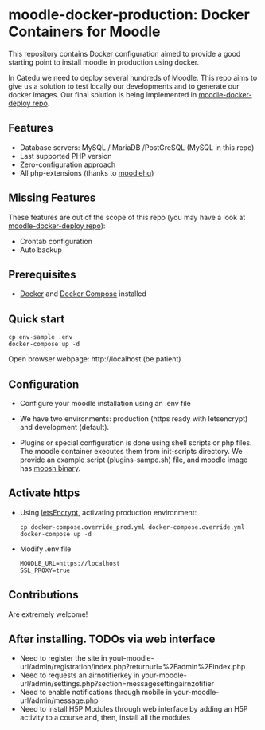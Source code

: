 # moodle-docker-production: Docker Containers for Moodle

This repository contains Docker configuration aimed to provide a good starting point to install moodle in production using docker.

In Catedu we need to deploy several hundreds of Moodle. This repo aims to give us a solution to test locally our developments and to generate our docker images. Our final solution is being implemented in [moodle-docker-deploy repo](https://github.com/catedu/moodle-docker-deploy).


## Features

* Database servers: MySQL / MariaDB /PostGreSQL (MySQL in this repo)
* Last supported PHP version
* Zero-configuration approach
* All php-extensions (thanks to [moodlehq](https://github.com/moodlehq/moodle-php-apache))


## Missing Features

These features are out of the scope of this repo (you may have a look at [moodle-docker-deploy repo](https://github.com/catedu/moodle-docker-deploy)):

* Crontab configuration
* Auto backup 


## Prerequisites

* [Docker](https://docs.docker.com) and [Docker Compose](https://docs.docker.com/compose/) installed


## Quick start


```
cp env-sample .env
docker-compose up -d
```

Open browser webpage: http://localhost (be patient)


## Configuration

* Configure your moodle installation using an .env file
* We have two environments: production (https ready with letsencrypt) and development (default).

* Plugins or special configuration is done using shell scripts or php files. The moodle container executes them from init-scripts directory. We provide an example script (plugins-sampe.sh) file, and moodle image has [moosh binary](https://moosh-online.com/).


## Activate https

- Using [letsEncrypt](https://letsencrypt.org/), activating production environment:

  ```
  cp docker-compose.override_prod.yml docker-compose.override.yml
  docker-compose up -d
  ```
- Modify .env file

  ```
  MOODLE_URL=https://localhost
  SSL_PROXY=true
  ```

## Contributions

Are extremely welcome!

## After installing. TODOs via web interface

* Need to register the site in yout-moodle-url/admin/registration/index.php?returnurl=%2Fadmin%2Findex.php
* Need to requests an airnotifierkey in your-moodle-url/admin/settings.php?section=messagesettingairnzotifier
* Need to enable notifications through mobile in your-moodle-url/admin/message.php
* Need to install H5P Modules through web interface by adding an H5P activity to a course and, then, install all the modules